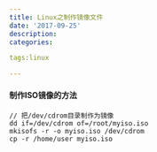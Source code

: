 ```yaml
---
title: Linux之制作镜像文件
date: '2017-09-25'
description:
categories:

tags:linux

---
```


>

#### 制作ISO镜像的方法

>

	// 把/dev/cdrom目录制作为镜像
	dd if=/dev/cdrom of=/root/myiso.iso
	mkisofs -r -o myiso.iso /dev/cdrom
	cp -r /home/user myiso.iso

>

